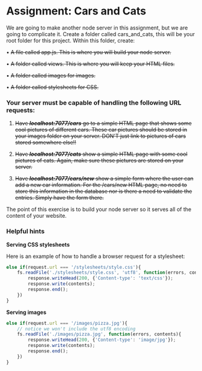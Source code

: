 # Assignment: Cars and Cats

We are going to make another node server in this assignment, but we are going to complicate it. Create a folder called cars_and_cats, this will be your root folder for this project.  Within this folder, create:

• ~~A file called app.js.  This is where you will build your node server.~~

• ~~A folder called views.  This is where you will keep your HTML files.~~

• ~~A folder called images for images.~~

• ~~A folder called stylesheets for CSS.~~

### Your server must be capable of handling the following URL requests:


1. ~~Have **_localhost:7077/cars_** go to a simple HTML page that shows some cool pictures of different cars.  These car pictures should be stored in your images folder on your server.  DON'T just link to pictures of cars stored somewhere else!!~~

2. ~~Have **_localhost:7077/cats_** show a simple HTML page with some cool pictures of cats.  Again, make sure these pictures are stored on your server.~~

3. ~~Have **_localhost:7077/cars/new_** show a simple form where the user can add a new car information. For the /cars/new HTML page, no need to store this information in the database nor is there a need to validate the entries. Simply have the form there.~~

The point of this exercise is to build your node server so it serves all of the content of your website. 

### Helpful hints
**Serving CSS stylesheets**

Here is an example of how to handle a browser request for a stylesheet:

```javascript
else if(request.url === '/stylesheets/style.css'){
    fs.readFile('./stylesheets/style.css', 'utf8', function(errors, contents){
        response.writeHead(200, {'Content-type': 'text/css'});
        response.write(contents);
        response.end();
    })
}
```
**Serving images**
```javascript
else if(request.url === '/images/pizza.jpg'){
    // notice we won't include the utf8 encoding
    fs.readFile('./images/pizza.jpg', function(errors, contents){
        response.writeHead(200, {'Content-type': 'image/jpg'});
        response.write(contents);
        response.end();
    })
}
```